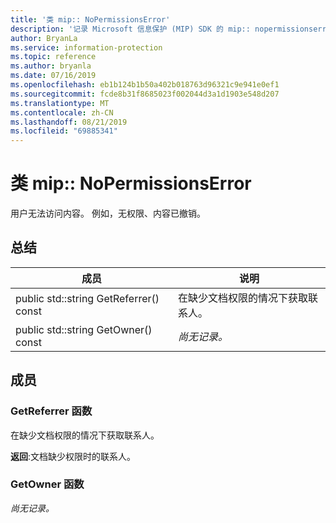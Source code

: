 ```yaml
---
title: '类 mip:: NoPermissionsError'
description: '记录 Microsoft 信息保护 (MIP) SDK 的 mip:: nopermissionserror 类。'
author: BryanLa
ms.service: information-protection
ms.topic: reference
ms.author: bryanla
ms.date: 07/16/2019
ms.openlocfilehash: eb1b124b1b50a402b018763d96321c9e941e0ef1
ms.sourcegitcommit: fcde8b31f8685023f002044d3a1d1903e548d207
ms.translationtype: MT
ms.contentlocale: zh-CN
ms.lasthandoff: 08/21/2019
ms.locfileid: "69885341"
---
```

# <a name="class-mipnopermissionserror"></a>类 mip:: NoPermissionsError 
用户无法访问内容。 例如，无权限、内容已撤销。
  
## <a name="summary"></a>总结
 成员                        | 说明                                
--------------------------------|---------------------------------------------
public std::string GetReferrer() const  |  在缺少文档权限的情况下获取联系人。
public std::string GetOwner() const  | _尚无记录。_
  
## <a name="members"></a>成员
  
### <a name="getreferrer-function"></a>GetReferrer 函数
在缺少文档权限的情况下获取联系人。

  
**返回**:文档缺少权限时的联系人。
  
### <a name="getowner-function"></a>GetOwner 函数
_尚无记录。_
